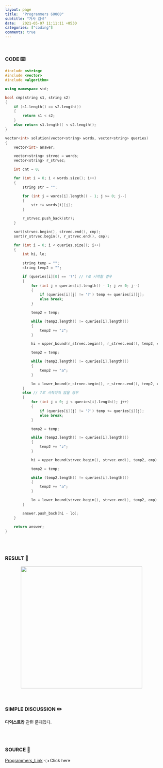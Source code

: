 ```yaml
---
layout: page
title:  "Programmers 60060"
subtitle: "가사 검색"
date:   2021-05-07 11:11:11 +0530
categories: ["coding"]
comments: true
---
```


<br>

### CODE ⌨️

```c++
#include <string>
#include <vector>
#include <algorithm>

using namespace std;

bool cmp(string s1, string s2)
{
    if (s1.length() == s2.length())
    {
        return s1 < s2;
    }
    else return s1.length() < s2.length();
}

vector<int> solution(vector<string> words, vector<string> queries)
{
    vector<int> answer;

    vector<string> strvec = words;
    vector<string> r_strvec;

    int cnt = 0;

    for (int i = 0; i < words.size(); i++)
    {
        string str = "";

        for (int j = words[i].length() - 1; j >= 0; j--)
        {
            str += words[i][j];
        }

        r_strvec.push_back(str);
    }

    sort(strvec.begin(), strvec.end(), cmp);
    sort(r_strvec.begin(), r_strvec.end(), cmp);

    for (int i = 0; i < queries.size(); i++)
    {
        int hi, lo;
        
        string temp = "";
        string temp2 = "";

        if (queries[i][0] == '?') // ?로 시작할 경우
        {
            for (int j = queries[i].length() - 1; j >= 0; j--)
            {
                if (queries[i][j] != '?') temp += queries[i][j];
                else break;
            }

            temp2 = temp;

            while (temp2.length() != queries[i].length())
            {
                temp2 += "z";
            }

            hi = upper_bound(r_strvec.begin(), r_strvec.end(), temp2, cmp) - r_strvec.begin();

            temp2 = temp;

            while (temp2.length() != queries[i].length())
            {
                temp2 += "a";
            }

            lo = lower_bound(r_strvec.begin(), r_strvec.end(), temp2, cmp) - r_strvec.begin();
        }
        else // ?로 시작하지 않을 경우
        {
            for (int j = 0; j < queries[i].length(); j++)
            {
                if (queries[i][j] != '?') temp += queries[i][j];
                else break;
            }

            temp2 = temp;

            while (temp2.length() != queries[i].length())
            {
                temp2 += "z";
            }

            hi = upper_bound(strvec.begin(), strvec.end(), temp2, cmp) - strvec.begin();

            temp2 = temp;

            while (temp2.length() != queries[i].length())
            {
                temp2 += "a";
            }

            lo = lower_bound(strvec.begin(), strvec.end(), temp2, cmp) - strvec.begin();
        }

        answer.push_back(hi - lo);
    }

    return answer;
}
```  

<br>
<br>

### RESULT 💛

<img src="{{ '/assets/programmers/p60060r.jpg' }}" style="width: 400px; height: auto; margin-left: auto; margin-right: auto; display: block;">  

<br>
<br>

### SIMPLE DISCUSSION ✏️

**다익스트라** 관련 문제였다.  

<br>
<br>

### SOURCE 💎

[Programmers_Link][link] 👈 Click here  

<br>

<script src="https://utteranc.es/client.js"
        repo="DCherish/DCherish.github.io"
        issue-term="pathname"
        theme="boxy-light"
        crossorigin="anonymous"
        async>
</script>

[link]: https://programmers.co.kr/learn/courses/30/lessons/60060